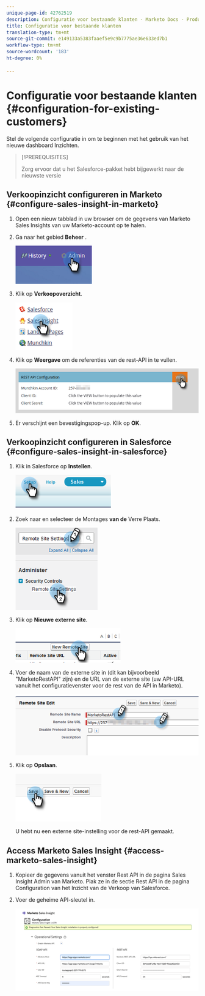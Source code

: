 ```yaml
---
unique-page-id: 42762519
description: Configuratie voor bestaande klanten - Marketo Docs - Productdocumentatie
title: Configuratie voor bestaande klanten
translation-type: tm+mt
source-git-commit: e149133a5383faaef5e9c9b7775ae36e633ed7b1
workflow-type: tm+mt
source-wordcount: '183'
ht-degree: 0%

---
```



# Configuratie voor bestaande klanten {#configuration-for-existing-customers}

Stel de volgende configuratie in om te beginnen met het gebruik van het nieuwe dashboard Inzichten.

>[!PREREQUISITES]
>
>Zorg ervoor dat u het Salesforce-pakket hebt bijgewerkt naar de nieuwste versie

## Verkoopinzicht configureren in Marketo {#configure-sales-insight-in-marketo}

1. Open een nieuw tabblad in uw browser om de gegevens van Marketo Sales Insights van uw Marketo-account op te halen.
1. Ga naar het gebied **Beheer** .

   ![](assets/configure-1.png)

1. Klik op **Verkoopoverzicht**.

   ![](assets/configure-2.png)

1. Klik op **Weergave** om de referenties van de rest-API in te vullen.

   ![](assets/configure-3.png)

1. Er verschijnt een bevestigingspop-up. Klik op **OK**.

## Verkoopinzicht configureren in Salesforce {#configure-sales-insight-in-salesforce}

1. Klik in Salesforce op **Instellen**.

   ![](assets/sfdc-1.png)

1. Zoek naar en selecteer de Montages **van de** Verre Plaats.

   ![](assets/sfdc-2.png)

1. Klik op **Nieuwe externe site**.

   ![](assets/sfdc-3.png)

1. Voer de naam van de externe site in (dit kan bijvoorbeeld &quot;MarketoRestAPI&quot; zijn) en de URL van de externe site (uw API-URL vanuit het configuratievenster voor de rest van de API in Marketo).

   ![](assets/sfdc-4.png)

1. Klik op **Opslaan**.

   ![](assets/sfdc-5.png)

   U hebt nu een externe site-instelling voor de rest-API gemaakt.

## Access Marketo Sales Insight {#access-marketo-sales-insight}

1. Kopieer de gegevens vanuit het venster Rest API in de pagina Sales Insight Admin van Marketo. Plak ze in de sectie Rest API in de pagina Configuration van het Inzicht van de Verkoop van Salesforce.
1. Voer de geheime API-sleutel in.

   ![](assets/config.png)

